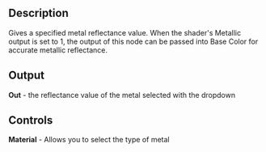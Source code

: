 ## Description
Gives a specified metal reflectance value. When the shader's Metallic output is set to 1, the output of this node can be passed into Base Color for accurate metallic reflectance.

## Output
**Out** - the reflectance value of the metal selected with the dropdown

## Controls
**Material** - Allows you to select the type of metal